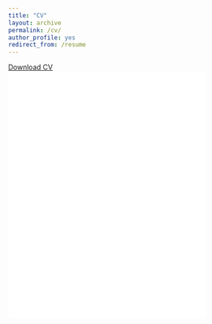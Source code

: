 ```yaml
---
title: "CV"
layout: archive
permalink: /cv/
author_profile: yes
redirect_from: /resume
---
```


<u><a href="csags.github.io/files/paper1.pdf">Download CV</a></u>
<br/>
<embed src="csags.github.io/files/paper1.pdf" width="400" height="500px"/>